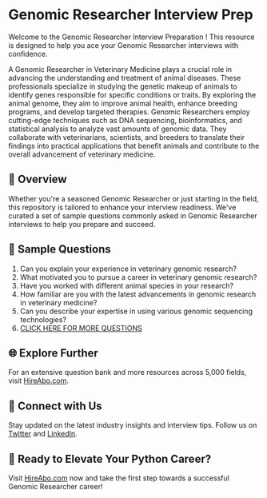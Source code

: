 # Genomic Researcher Interview Prep

Welcome to the Genomic Researcher Interview Preparation ! This resource is designed to help you ace your Genomic Researcher interviews with confidence.

A Genomic Researcher in Veterinary Medicine plays a crucial role in advancing the understanding and treatment of animal diseases. These professionals specialize in studying the genetic makeup of animals to identify genes responsible for specific conditions or traits. By exploring the animal genome, they aim to improve animal health, enhance breeding programs, and develop targeted therapies. Genomic Researchers employ cutting-edge techniques such as DNA sequencing, bioinformatics, and statistical analysis to analyze vast amounts of genomic data. They collaborate with veterinarians, scientists, and breeders to translate their findings into practical applications that benefit animals and contribute to the overall advancement of veterinary medicine.

## 🚀 Overview

Whether you're a seasoned Genomic Researcher or just starting in the field, this repository is tailored to enhance your interview readiness. We've curated a set of sample questions commonly asked in Genomic Researcher interviews to help you prepare and succeed.

## 📝 Sample Questions

1. Can you explain your experience in veterinary genomic research?
2. What motivated you to pursue a career in veterinary genomic research?
3. Have you worked with different animal species in your research?
4. How familiar are you with the latest advancements in genomic research in veterinary medicine?
5. Can you describe your expertise in using various genomic sequencing technologies?
6. [CLICK HERE FOR MORE QUESTIONS](https://hireabo.com/job/24_2_35/Genomic%20Researcher)

## 🌐 Explore Further

For an extensive question bank and more resources across 5,000 fields, visit [HireAbo.com](https://www.hireabo.com).

## 📱 Connect with Us

Stay updated on the latest industry insights and interview tips. Follow us on [Twitter](https://twitter.com/hireabo) and [LinkedIn](https://www.linkedin.com/in/hire-abo-3609972a8/).

## 🚀 Ready to Elevate Your Python Career?

Visit [HireAbo.com](https://www.hireabo.com) now and take the first step towards a successful Genomic Researcher career!